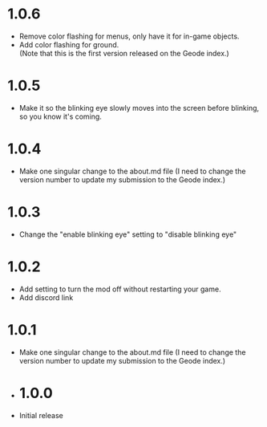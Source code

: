 # 1.0.6
- Remove color flashing for menus, only have it for in-game objects.
- Add color flashing for ground.  
(Note that this is the first version released on the Geode index.)

# 1.0.5
- Make it so the blinking eye slowly moves into the screen before blinking, so you know it's coming.  

# 1.0.4
- Make one singular change to the about.md file (I need to change the version number to update my submission to the Geode index.)

# 1.0.3
- Change the "enable blinking eye" setting to "disable blinking eye"

# 1.0.2
- Add setting to turn the mod off without restarting your game.
- Add discord link

# 1.0.1
- Make one singular change to the about.md file (I need to change the version number to update my submission to the Geode index.)

- # 1.0.0
- Initial release